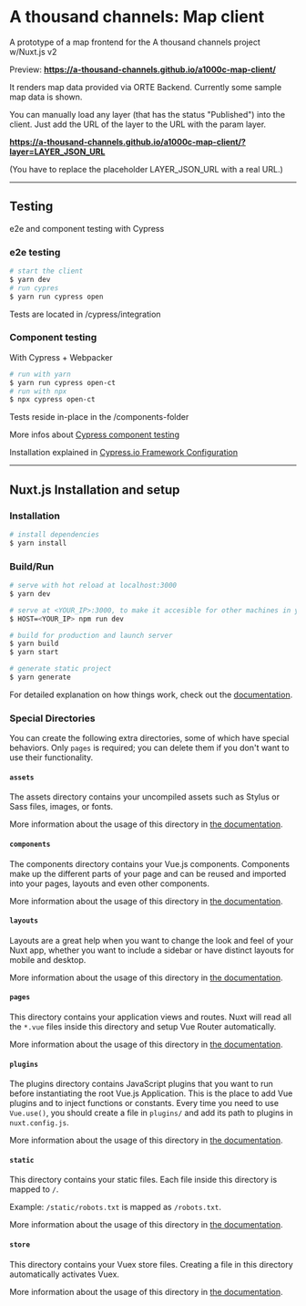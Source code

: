 # A thousand channels: Map client

A prototype of a map frontend for the A thousand channels project w/Nuxt.js v2

Preview:
**https://a-thousand-channels.github.io/a1000c-map-client/**

It renders map data provided via ORTE Backend. Currently some sample map data is shown.

You can manually load any layer (that has the status "Published") into the client. Just add the URL of the layer to the URL with the param layer.

**https://a-thousand-channels.github.io/a1000c-map-client/?layer=LAYER_JSON_URL**

(You have to replace the placeholder LAYER_JSON_URL with a real URL.)


---

## Testing

e2e and component testing with Cypress

### e2e testing

```bash
# start the client
$ yarn dev
# run cypres
$ yarn run cypress open
```

Tests are located in /cypress/integration

### Component testing

With Cypress + Webpacker

```bash
# run with yarn
$ yarn run cypress open-ct
# run with npx
$ npx cypress open-ct
```

Tests reside in-place in the /components-folder

More infos about [Cypress component testing](https://www.cypress.io/blog/2021/04/06/introducing-the-cypress-component-test-runner/)

Installation explained in [Cypress.io Framework Configuration](https://docs.cypress.io/guides/component-testing/framework-configuration#Nuxt)


----

## Nuxt.js Installation and setup


### Installation

```bash
# install dependencies
$ yarn install
```

### Build/Run


```bash
# serve with hot reload at localhost:3000
$ yarn dev

# serve at <YOUR_IP>:3000, to make it accesible for other machines in your network
$ HOST=<YOUR_IP> npm run dev

# build for production and launch server
$ yarn build
$ yarn start

# generate static project
$ yarn generate
```

For detailed explanation on how things work, check out the [documentation](https://nuxtjs.org).

### Special Directories

You can create the following extra directories, some of which have special behaviors. Only `pages` is required; you can delete them if you don't want to use their functionality.

#### `assets`

The assets directory contains your uncompiled assets such as Stylus or Sass files, images, or fonts.

More information about the usage of this directory in [the documentation](https://nuxtjs.org/docs/2.x/directory-structure/assets).

#### `components`

The components directory contains your Vue.js components. Components make up the different parts of your page and can be reused and imported into your pages, layouts and even other components.

More information about the usage of this directory in [the documentation](https://nuxtjs.org/docs/2.x/directory-structure/components).

#### `layouts`

Layouts are a great help when you want to change the look and feel of your Nuxt app, whether you want to include a sidebar or have distinct layouts for mobile and desktop.

More information about the usage of this directory in [the documentation](https://nuxtjs.org/docs/2.x/directory-structure/layouts).


#### `pages`

This directory contains your application views and routes. Nuxt will read all the `*.vue` files inside this directory and setup Vue Router automatically.

More information about the usage of this directory in [the documentation](https://nuxtjs.org/docs/2.x/get-started/routing).

#### `plugins`

The plugins directory contains JavaScript plugins that you want to run before instantiating the root Vue.js Application. This is the place to add Vue plugins and to inject functions or constants. Every time you need to use `Vue.use()`, you should create a file in `plugins/` and add its path to plugins in `nuxt.config.js`.

More information about the usage of this directory in [the documentation](https://nuxtjs.org/docs/2.x/directory-structure/plugins).

#### `static`

This directory contains your static files. Each file inside this directory is mapped to `/`.

Example: `/static/robots.txt` is mapped as `/robots.txt`.

More information about the usage of this directory in [the documentation](https://nuxtjs.org/docs/2.x/directory-structure/static).

#### `store`

This directory contains your Vuex store files. Creating a file in this directory automatically activates Vuex.

More information about the usage of this directory in [the documentation](https://nuxtjs.org/docs/2.x/directory-structure/store).
